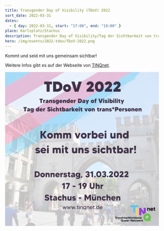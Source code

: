```yaml
---
title: Transgender Day of Visibility (TDoV) 2022
sort_date: 2022-03-31
dates:
  - { day: 2022-03-31, start: "17:00", end: "19:00" }
place: Karlsplatz/Stachus
description: Transgender Day of Visibility/Tag der Sichtbarkeit von trans* Personen
hero: /img/events/2022-tdov/TDoV-2022.png
---
```


Kommt und seid mit uns gemeinsam sichtbar!

Weitere Infos gibt es auf der Webseite von [TINQnet](https://tinqnet.de/tdov-2022-31-03-2022-am-stachus/).

![TdoV 2022, 2022-03-31, 17-19 Uhr, Stachus](/img/events/2022-tdov/TDoV-2022.png)